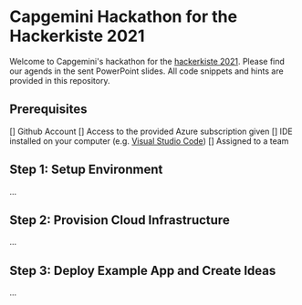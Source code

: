 # Capgemini Hackathon for the Hackerkiste 2021

Welcome to Capgemini's hackathon for the [hackerkiste 2021](https://2021.hackerkiste.de). Please find our agends in the sent PowerPoint slides. All code snippets and hints are provided in this repository. 

## Prerequisites
[] Github Account
[] Access to the provided Azure subscription given
[] IDE installed on your computer (e.g. [Visual Studio Code](https://code.visualstudio.com/))
[] Assigned to a team

## Step 1: Setup Environment
...

## Step 2: Provision Cloud Infrastructure
...

## Step 3: Deploy Example App and Create Ideas
...
